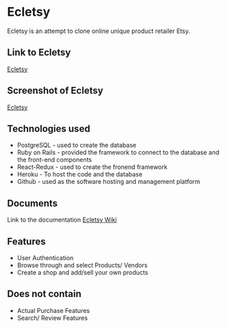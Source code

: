 # Ecletsy

Ecletsy is an attempt to clone online unique product retailer Etsy.
  
## Link to Ecletsy
  [Ecletsy](https://ecletsy.herokuapp.com/#/)
  
## Screenshot of Ecletsy
  [Ecletsy](https://github.com/JayasreeSuryadevara/Ecletsy/blob/master/app/assets/images/screenShot.png)

## Technologies used

* PostgreSQL - used to create the database
* Ruby on Rails - provided the framework to connect to the database and the front-end components
* React-Redux - used to create the fronend framework
* Heroku - To host the code and the database
* Github - used as the software hosting and management platform

## Documents
  Link to the documentation
  [Ecletsy Wiki](https://github.com/JayasreeSuryadevara/Ecletsy/wiki)
  
## Features  
* User Authentication
* Browse through and select Products/ Vendors
* Create a shop and add/sell your own products

## Does not contain
* Actual Purchase Features
* Search/ Review Features
